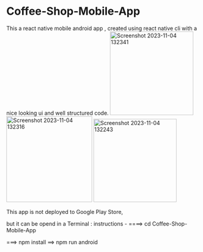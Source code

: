# Coffee-Shop-Mobile-App
This a react native mobile android app , created using react native cli  with a nice looking ui and well structured code.
<img width="218" alt="Screenshot 2023-11-04 132341" src="https://github.com/Abimills/Coffee-Shop-Mobile-App/assets/110102554/d06b71af-3ee6-4480-8df5-10b7a37062da">
<img width="224" alt="Screenshot 2023-11-04 132316" src="https://github.com/Abimills/Coffee-Shop-Mobile-App/assets/110102554/997480f6-15c4-4415-a440-66aeedcaf3da">
<img width="217" alt="Screenshot 2023-11-04 132243" src="https://github.com/Abimills/Coffee-Shop-Mobile-App/assets/110102554/7ba1566a-0be4-48c8-a9b5-db680313f01a">

This app is not deployed to Google Play Store, 

but it can be opend in a Terminal : instructions -
 ====> cd Coffee-Shop-Mobile-App

 ===> npm install 
 ==> npm run android
 
